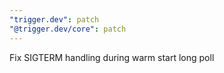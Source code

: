 ```yaml
---
"trigger.dev": patch
"@trigger.dev/core": patch
---
```


Fix SIGTERM handling during warm start long poll

